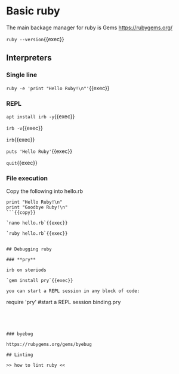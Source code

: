 # Basic ruby 



The main backage manager for ruby is Gems https://rubygems.org/

`ruby --version`{{exec}}

## Interpreters

### Single line

`ruby -e 'print "Hello Ruby!\n"'`{{exec}}

### REPL

`apt install irb -y`{{exec}}

`irb -v`{{exec}}

`irb`{{exec}}

`puts 'Hello Ruby'`{{exec}}

`quit`{{exec}}

### File execution

Copy the following into hello.rb

```
print "Hello Ruby!\n"
print "Goodbye Ruby!\n"
```{{copy}}

`nano hello.rb`{{exec}}

`ruby hello.rb`{{exec}}


## Debugging ruby

### **pry**

irb on steriods

`gem install pry`{{exec}}

you can start a REPL session in any block of code:

```
require 'pry'
#start a REPL session
binding.pry
```




### byebug

https://rubygems.org/gems/byebug

## Linting 

>> how to lint ruby <<

